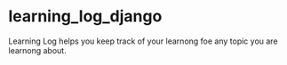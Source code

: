# learning_log_django

Learning Log helps you keep track of your learnong foe any topic you are learnong about.

